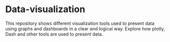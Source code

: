 # Data-visualization
This repository shows different visualization tools used to present data using graphs and dashboards in a clear and logical way. Explore how plotly, Dash and other tools are 
used to present data.
